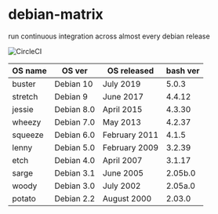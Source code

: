 # debian-matrix
run continuous integration across almost every debian release

![CircleCI](https://circleci.com/gh/sdolenc/debian-matrix.svg?style=shield)

| OS name | OS ver     | OS released   | bash ver |
|---------|------------|---------------|----------|
| buster  | Debian 10  | July 2019     | 5.0.3    |
| stretch | Debian 9   | June 2017     | 4.4.12   |
| jessie  | Debian 8.0 | April 2015    | 4.3.30   |
| wheezy  | Debian 7.0 | May 2013      | 4.2.37   |
| squeeze | Debian 6.0 | February 2011 | 4.1.5    |
| lenny   | Debian 5.0 | February 2009 | 3.2.39   |
| etch    | Debian 4.0 | April 2007    | 3.1.17   |
| sarge   | Debian 3.1 | June 2005     | 2.05b.0  |
| woody   | Debian 3.0 | July 2002     | 2.05a.0  |
| potato  | Debian 2.2 | August 2000   | 2.03.0   |
